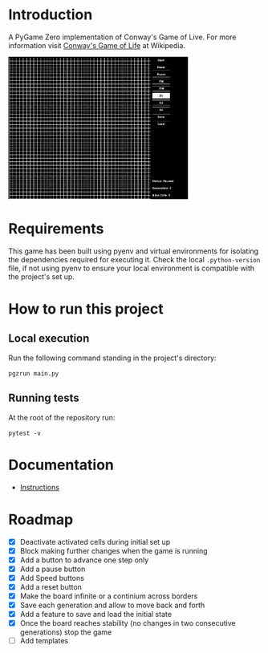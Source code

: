 # Introduction

A PyGame Zero implementation of Conway's Game of Live. For more information visit [Conway's Game of Life](https://en.wikipedia.org/wiki/Conway%27s_Game_of_Life) at Wikipedia.

![animation](./docs/img/animation.gif)

# Requirements

This game has been built using pyenv and virtual environments for isolating the dependencies required for executing it. Check the local `.python-version` file, if not using pyenv to ensure your local environment is compatible with the project's set up.

# How to run this project

## Local execution

Run the following command standing in the project's directory:

```
pgzrun main.py
```

## Running tests

At the root of the repository run:

```
pytest -v
```

# Documentation

- [Instructions](./docs/Instructions.md)

# Roadmap

- [x] Deactivate activated cells during initial set up
- [x] Block making further changes when the game is running
- [x] Add a button to advance one step only
- [x] Add a pause button
- [x] Add Speed buttons
- [x] Add a reset button
- [x] Make the board infinite or a continium across borders
- [x] Save each generation and allow to move back and forth
- [x] Add a feature to save and load the initial state
- [x] Once the board reaches stability (no changes in two consecutive generations) stop the game
- [ ] Add templates
